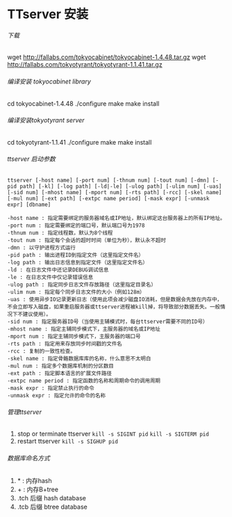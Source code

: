 # TTserver 安装
###### 下载
wget http://fallabs.com/tokyocabinet/tokyocabinet-1.4.48.tar.gz
wget http://fallabs.com/tokyotyrant/tokyotyrant-1.1.41.tar.gz
###### 编译安装 tokyocabinet library
cd tokyocabinet-1.4.48
./configure
make
make install

###### 编译安装tokyotyrant server
cd tokyotyrant-1.1.41
./configure
make
make install

###### ttserver 启动参数
`ttserver [-host name] [-port num] [-thnum num] [-tout num] [-dmn] [-pid path] [-kl] [-log path] [-ld|-le] [-ulog path] [-ulim num] [-uas] [-sid num] [-mhost name] [-mport num] [-rts path] [-rcc] [-skel name] [-mul num] [-ext path] [-extpc name period] [-mask expr] [-unmask expr] [dbname]
`
```
-host name : 指定需要绑定的服务器域名或IP地址，默认绑定这台服务器上的所有IP地址。
-port num : 指定需要绑定的端口号，默认端口号为1978
-thnum num : 指定线程数，默认为8个线程
-tout num : 指定每个会话的超时时间（单位为秒），默认永不超时
-dmn : 以守护进程方式运行
-pid path : 输出进程ID到指定文件（这里指定文件名）
-log path : 输出日志信息到指定文件（这里指定文件名）
-ld : 在日志文件中还记录DEBUG调试信息
-le : 在日志文件中仅记录错误信息
-ulog path : 指定同步日志文件存放路径（这里指定目录名）
-ulim num : 指定每个同步日志文件的大小（例如128m）
-uas : 使用异步IO记录更新日志（使用此项会减少磁盘IO消耗，但是数据会先放在内存中，不会立即写入磁盘，如果重启服务器或ttserver进程被kill掉，将导致部分数据丢失。一般情况下不建议使用）。
-sid num : 指定服务器ID号（当使用主辅模式时，每台ttserver需要不同的ID号）
-mhost name : 指定主辅同步模式下，主服务器的域名或IP地址
-mport num : 指定主辅同步模式下，主服务器的端口号
-rts path : 指定用来存放同步时间戳的文件名
-rcc : 复制的一致性检查。
-skel name : 指定骨骼数据库库的名称，什么意思不太明白
-mul num : 指定多个数据库机制的分区数目
-ext path : 指定脚本语言的扩展文件路径
-extpc name period : 指定函数的名称和周期命令的调用周期
-mask expr : 指定禁止执行的命令
-unmask expr : 指定允许的命令的名称
```

###### 管理ttserver
1. stop or terminate ttserver `kill -s SIGINT pid` `kill -s SIGTERM pid`
2. restart ttserver `kill -s SIGHUP pid`


###### 数据库命名方式
1. \* : 内存hash
2. \+ : 内存B+tree
3.  .tch 后缀 hash database
4.  .tcb 后缀 btree database


